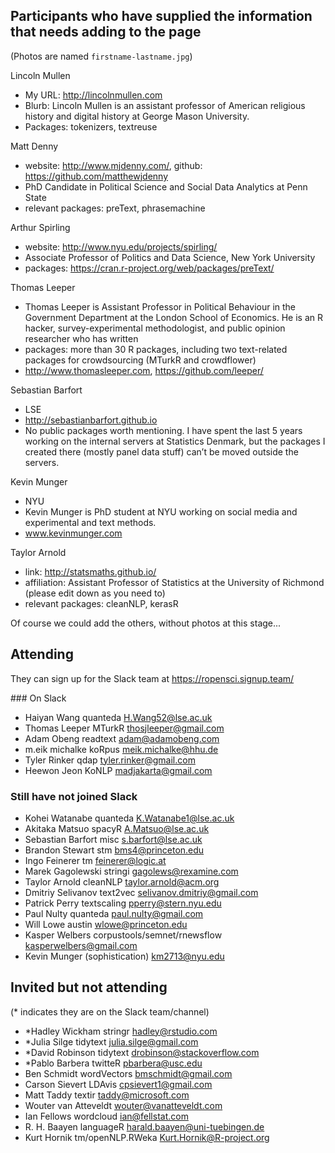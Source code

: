 ## Participants who have supplied the information that needs adding to the page

(Photos are named `firstname-lastname.jpg`)

Lincoln Mullen
- My URL: http://lincolnmullen.com
- Blurb: Lincoln Mullen is an assistant professor of American religious history and digital history at George Mason University.
- Packages: tokenizers, textreuse

Matt Denny
- website: http://www.mjdenny.com/, github: https://github.com/matthewjdenny
- PhD Candidate in Political Science and Social Data Analytics at Penn State
- relevant packages: preText, phrasemachine

Arthur Spirling
- website: http://www.nyu.edu/projects/spirling/
- Associate Professor of Politics and Data Science, New York University
- packages: https://cran.r-project.org/web/packages/preText/

Thomas Leeper
- Thomas Leeper is Assistant Professor in Political Behaviour in the Government Department at the London School of Economics. He is an R hacker, survey-experimental methodologist, and public opinion researcher who has written
- packages: more than 30 R packages, including two text-related packages for crowdsourcing (MTurkR and crowdflower)
- http://www.thomasleeper.com, https://github.com/leeper/

Sebastian Barfort
- LSE
- http://sebastianbarfort.github.io
- No public packages worth mentioning. I have spent the last 5 years working on the internal servers at Statistics Denmark, but the packages I created there (mostly panel data stuff) can’t be moved outside the servers.

Kevin Munger
- NYU
- Kevin Munger is PhD student at NYU working on social media and experimental and text methods.
- www.kevinmunger.com

Taylor Arnold
- link: http://statsmaths.github.io/
- affiliation: Assistant Professor of Statistics at the University of Richmond (please edit down as you need to)
- relevant packages: cleanNLP, kerasR

Of course we could add the others, without photos at this stage...

## Attending

They can sign up for the Slack team at https://ropensci.signup.team/

### On Slack

- Haiyan Wang	quanteda	H.Wang52@lse.ac.uk
- Thomas Leeper	MTurkR	thosjleeper@gmail.com
- Adam Obeng	readtext	adam@adamobeng.com
- m.eik michalke	koRpus	meik.michalke@hhu.de
- Tyler Rinker	qdap	tyler.rinker@gmail.com
- Heewon Jeon	KoNLP	madjakarta@gmail.com

### Still have not joined Slack

- Kohei Watanabe	quanteda	K.Watanabe1@lse.ac.uk
- Akitaka Matsuo	spacyR	A.Matsuo@lse.ac.uk
- Sebastian Barfort	misc	s.barfort@lse.ac.uk
- Brandon Stewart	stm	bms4@princeton.edu
- Ingo Feinerer	tm	feinerer@logic.at
- Marek Gagolewski	stringi	gagolews@rexamine.com
- Taylor Arnold	cleanNLP	taylor.arnold@acm.org
- Dmitriy Selivanov	text2vec	selivanov.dmitriy@gmail.com
- Patrick Perry	textscaling	pperry@stern.nyu.edu
- Paul Nulty	quanteda	paul.nulty@gmail.com
- Will Lowe	austin	wlowe@princeton.edu
- Kasper Welbers	corpustools/semnet/rnewsflow	kasperwelbers@gmail.com
- Kevin Munger	(sophistication)	km2713@nyu.edu

## Invited but not attending

(* indicates they are on the Slack team/channel)

- *Hadley Wickham	stringr	hadley@rstudio.com
- *Julia Silge	tidytext	julia.silge@gmail.com
- *David Robinson	tidytext	drobinson@stackoverflow.com
- *Pablo Barbera	twitteR	pbarbera@usc.edu
- Ben Schmidt	wordVectors	bmschmidt@gmail.com
- Carson Sievert	LDAvis	cpsievert1@gmail.com
- Matt Taddy	textir	taddy@microsoft.com
- Wouter van Atteveldt		wouter@vanatteveldt.com
- Ian Fellows	wordcloud	ian@fellstat.com
- R. H. Baayen	languageR	harald.baayen@uni-tuebingen.de
- Kurt Hornik	tm/openNLP.RWeka	Kurt.Hornik@R-project.org
